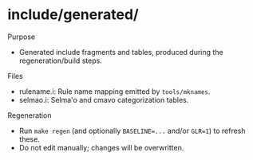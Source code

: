 # include/generated/

Purpose
- Generated include fragments and tables, produced during the regeneration/build steps.

Files
- rulename.i: Rule name mapping emitted by `tools/mknames`.
- selmao.i: Selma'o and cmavo categorization tables.

Regeneration
- Run `make regen` (and optionally `BASELINE=...` and/or `GLR=1`) to refresh these.
- Do not edit manually; changes will be overwritten.
